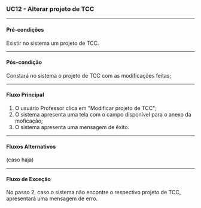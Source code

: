 ### UC12 - Alterar projeto de TCC

---
#### Pré-condições
Existir no sistema um projeto de TCC.

---
#### Pós-condição
Constará no sistema o projeto de TCC com as modificações feitas;

---
#### Fluxo Principal
1. O usuário Professor clica em "Modificar projeto de TCC";
2. O sistema apresenta uma tela com o campo disponível para o anexo da moficação;
3. O sistema apresenta uma mensagem de êxito.

---
#### Fluxos Alternativos
(caso haja)

---
#### Fluxo de Exceção
No passo 2, caso o sistema não encontre o respectivo projeto de TCC, apresentará uma mensagem de erro. 
